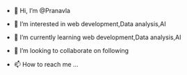 - 👋 Hi, I’m @Pranavla
- 👀 I’m interested in web development,Data analysis,AI
- 🌱 I’m currently learning web development,Data analysis,AI
- 💞️ I’m looking to collaborate on following

- 📫 How to reach me ...

<!---
Pranavla/Pranavla is a ✨ special ✨ repository because its `README.md` (this file) appears on your GitHub profile.
You can click the Preview link to take a look at your changes.
--->
